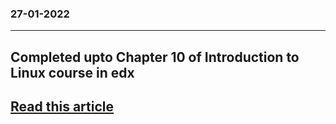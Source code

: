 ### 27-01-2022
---


## Completed upto Chapter 10 of Introduction to Linux course in edx

## [Read this article](https://github.com/MichaelCade/90DaysOfDevOps/blob/main/Days/day05.md)
